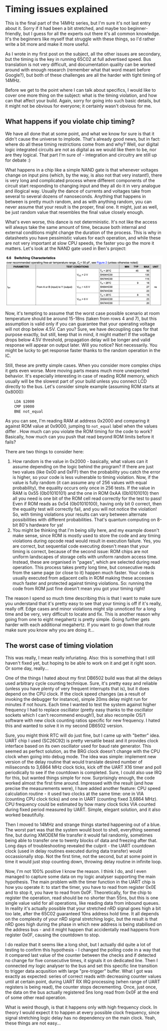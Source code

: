 # Timing issues explained

This is the final part of the 14MHz series, but I'm sure it's not last entry about it. Sorry if it had been a bit stretched, and maybe too beginner-friendly, but I guess for all the experts out there it's all common knowledge. It's the beginners like myself that struggle with these things, so I'd rather write a bit more and make it more useful.

As I wrote in my first post on the subject, all the other issues are secondary, but the timing is the key in running 65C02 at full advertised speed. Bus translation is not very difficult, and documentation quality can be worked around with enough research (remember what that word meant before Google?), but both of these challenges are all the harder with tight timing of 14MHz.

Before we get to the point where I can talk about specifics, I would like to cover one more thing on the subject: what is the timing violation, and how can that affect your build. Again, sorry for going into such basic details, but it might not be obvious for everyone; it certainly wasn't obvious for me.

## What happens if you violate chip timing?

We have all done that at some point, and what we know for sure is that it didn't cause the universe to implode. That's already good news, but in fact: where do all these timing restrictions come from and why? Well, our digital logic integrated circuits are not as digital as we would like them to be, nor are they logical. That part I'm sure of - integration and circuitry are still up for debate :) 

What happens in a chip like a simple NAND gate is that whenever voltages change on input pins (which, by the way, is also not that very instant!), there is very long and complicated process where different components of the circuit start responding to changing input and they all do it in very analogue and illogical way. Usually the dance of currents and voltages take from several to several dozens of nanoseconds. Anything that happens in between is pretty much random, and as with anything random, you can never assume that your result is the proper, final one. It might, just as well, be just random value that resembles the final value closely enough.

What's even worse, this dance is not deterministic. It's not like the access will always take the same amount of time, because both internal and external conditions might change the duration of the process. This is why in datasheets you have pessimistic values for each operation, and while these are not very important at slow CPU speeds, the faster you go the more it matters. Let's look at the NAND gate used in Ben's project:

![21_74hc00_delay](Images/21_74hc00_delay.png)

Now, it's tempting to assume that the worst case possible scenario at room temperature should be around 15-18ns (taken from rows 4 and 7), but this assumption is valid only if you can guarantee that your operating voltage will not drop below 4.5V. Can you? Sure, we have decoupling caps for that purpose exactly, but still, keep that in mind, it might matter! If the voltage drops below 4.5V threshold, propagation delay will be longer and valid response will appear on output later. Will you notice? Not necessarily. You might be lucky to get response faster thanks to the random operation in the IC.

Still, these are pretty simple cases. When you consider more complex chips it gets even worse. More moving parts means much more unexpected behavior. It's especially interesting in case of reading ROM memory, which usually will be the slowest part of your build unless you connect LCD directly to the bus. Let's consider simple example (assuming ROM starts at 0x8000):

```
    LDA $2000
    CMP $9000
    BNE not_equal
```

As you can see, I'm reading RAM at address 0x2000 and comparing it against ROM value at 0x9000, jumping to `not_equal` label when the values differ . How much can you violate the ROM timing for the code to work? Basically, how much can you push that read beyond ROM limits before it fails?

There are two things to consider here: 

1. How random is the value in 0x2000 - basically, what values can it assume depending on the logic behind the program? If there are just two values (like 0x00 and 0xFF) then the probability you catch the error is higher, so your code is less vulnerable to timing violation. Now, if the value is fully random (it can assume any of 256 values with equal probability), the equality occurs only once in 256 tests. If the value in RAM is 0x55 (0b01010101) and the one in ROM 0xAA (0b10101010) then all you need is one bit of the ROM cell read correctly for the test to pass! Even if ROM reads as 0x54 (0b01010100), having only bit 0 correct, then the equality test will correctly fail, and you will not notice the violation!
   So, with timing violations your results can vary between alternate possibilities with different probabilities. That's quantum computing on 8-bit 80's hardware for ya!
2. You might be thinking that I'm being silly here, and my example doesn't make sense, since ROM is mostly used to store the code and any timing violations during opcode read would result in execution failure. Yes, you are correct, but sequential code executing doesn't mean that your timing is correct, because of the second issue: ROM chips are not uniform landscapes of storage cells with uniform random access time. Instead, these are organised in "pages", which are selected during read operation. This process takes pretty long time, but consecutive reads from the same page (or close to it) happen much faster. Your code is usually executed from adjacent cells in ROM making these accesses much faster and protected against timing violations. So: running the code from ROM just fine doesn't mean you got your timing right!

The reason I spend so much time describing this is that I want to make sure you understand that it's pretty easy to see that your timing is off if it's really, really off. Edge cases and minor violations might slip unnoticed for a long time and be very, very difficult to locate and fix. This is another reason why going from one to eight megahertz is pretty simple. Going further gets harder with each additional megahertz. If you want to go down that route make sure you know why you are doing it...

## The worst case of timing violation

This was really, I mean really infuriating. Also: this is something that I still haven't fixed yet, but hoping to be able to work on it and get it right soon. Or some day, really...

One of the things I hated about my first DB6502 build was that all the delays used arbitrary cycle counting technique. Sure, it's pretty easy and reliable (unless you have plenty of very frequent interrupts that is), but it does depend on the CPU clock. If the clock speed changes (as a result of invoking the debugger for instance), simple 20ms delay might run for minutes if not hours. Each time I wanted to test the system against higher frequency I had to replace oscillator (pretty easy thanks to the oscillator sockets which I can't recommend enough!), but also recompile OS/1 software with new clock counting ratios specific for new frequency. I hated this and wanted to solve it in my second DB6502 version.

Sure, you might think RTC will do just fine, but I came up with "better" idea. UART chip I used (SC26C92) is pretty versatile beast and it provides clock interface based on its own oscillator used for baud rate generator. This seemed as perfect solution, as the BRG clock doesn't change with the CPU clock when going into debug mode. The idea was simple: implement new version of the delay routine that would translate desired number of miliseconds to 3,6864 MHz clock ticks, kick off the UART X16 timer and poll periodically to see if the countdown is completed. Sure, I could also use IRQ for this, but wanted things simple for now. Surprisingly enough, the code worked almost the first time around. Impressed with the result (and how precise the measurements were), I have added another feature: CPU speed calculation routine - it used two clocks at the same time: one in VIA (counting CPU clock ticks) and one in UART (counting fixed 3,6864 MHz). CPU frequency could be estimated by how many clock ticks VIA counted during fixed period measured by UART. Simple, elegant solution, and it also worked beautifully.

Then I moved to 14MHz and strange things started happening out of a blue. The worst part was that the system would boot to shell, everything seemed fine, but during XMODEM file transfer it would fail randomly, sometimes being able to transfer one to twenty blocks of data and freezing after that. Long days of troubleshooting revealed the culprit - the UART countdown clock (used in delay routines executed during data transfer) would occassionally stop. Not the first time, not the second, but at some point in time it would just stop counting down, throwing delay routine in infinite loop.

Now, I'm not 100% positive I know the reason. I think I do, and I even managed to capture some data on my logic analyser supporting the main hypothesis. The main problem with the timer function in the UART chip is how you operate it: to start the timer, you have to read from register 0x0E and to stop it, you have to read from 0x0F. Theoretically, for the chip to register the operation, read should be no shorter than 55ns, but this is one single value valid for all operations, like reading data from inbound queues. In reality it's actually possible that your stretched nRD signal goes high a bit too late, after the 65C02 guaranteed 10ns address hold time. It all depends on the complexity of your nRD signal stretching logic, but the result is that nRD goes high during the phase in which new address is being stabilised on the address bus - and it might happen that accidentally read happens from register 0x0F, causing the countdown to stop.

I do realize that it seems like a long shot, but I actually did quite a lot of testing to confirm this hypothesis - I changed the polling code in a way that it compared last value of the counter between the checks and if detected no change for five consecutive times, it signals it on dedicated line. Then I connected my logic analyser to the bus and set this specific line transition to trigger data acqusition with large "pre-trigger" buffer. What I got was exactly as expected: series of correct reads with decreasing counter values until at certain point, during UART RX IRQ processing (when range of UART registers is being read), the counter stops decrementing. Once, just once, the data on the bus actually registered 5ns long read from 0x0F at the end of some other read operation.

What is weird though, is that it happens only with high frequency clock. In theory I would expect it to happen at every possible clock frequency, since signal stretching logic delay has no dependency on the main clock. Yeah, these things are not easy...

